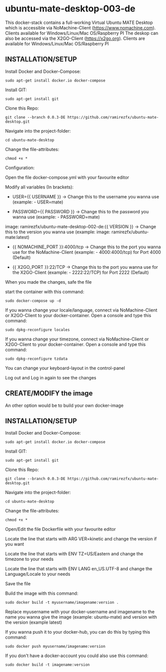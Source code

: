 # ubuntu-mate-desktop-003-de

This docker-stack contains a full-working Virtual Ubuntu MATE Desktop which is accessible via NoMachine-Client (https://www.nomachine.com). Clients available for Windows/Linux/Mac OS/Raspberry PI
The deskop can also be accessed via the X2GO-Client (https://x2go.org). Clients are available for Windows/Linux/Mac OS/Raspberry PI

## INSTALLATION/SETUP

Install Docker and Docker-Compose:

`sudo apt-get install docker.io docker-compose`

Install GIT:

`sudo apt-get install git`

Clone this Repo:

`git clone --branch 0.0.3-DE https://github.com/ramirezfx/ubuntu-mate-desktop.git`

Navigate into the project-folder:

`cd ubuntu-mate-desktop`

Change the file-attributes:

`chmod +x *`

Configuration:

Open the file docker-compose.yml with your favourite editor

Modify all variables (In brackets):

- USER={{ USERNAME }} -> Change this to the username you wanna use (example: - USER=mate)

- PASSWORD={{ PASSWORD }} -> Change this to the password you wanna use (example: - PASSWORD=mate)

image: ramirezfx/ubuntu-mate-desktop-002-de:{{ VERSION }} -> Change this to the version you wanna use (example: image: ramirezfx/ubuntu-mate:latest)

- {{ NOMACHINE_PORT }}:4000/tcp -> Change this to the port you wanna use for the NoMachine-Client (example: - 4000:4000/tcp) for Port 4000 (Default)

- {{ X2GO_PORT }}:22/TCP -> Change this to the port you wanna use for the X2GO-Client (example: - 2222:22/TCP) for Port 2222 (Default)

When you made the changes, safe the file

start the container with this command:

`sudo docker-compose up -d`

If you wanna change your locale/language, connect via NoMachine-Client or X2GO-Client to your docker-container. Open a console and type this command:

`sudo dpkg-reconfigure locales`

If you wanna change your timezone, connect via NoMachine-Client or X2GO-Client to your docker-container. Open a console and type this command:

`sudo dpkg-reconfigure tzdata`

You can change your keyboard-layout in the control-panel

Log out and Log in again to see the changes

## CREATE/MODIFY the image

An other option would be to build your own docker-image

## INSTALLATION/SETUP

Install Docker and Docker-Compose:

`sudo apt-get install docker.io docker-compose`

Install GIT:

`sudo apt-get install git`

Clone this Repo:

`git clone --branch 0.0.3-DE https://github.com/ramirezfx/ubuntu-mate-desktop.git`

Navigate into the project-folder:

`cd ubuntu-mate-desktop`

Change the file-attributes:

`chmod +x *`

Open/Edit the file Dockerfile with your favourite editor

Locate the line that starts with ARG VER=kinetic and change the version if you want

Locate the line that starts with ENV TZ=US/Eastern and change the timezone to your needs

Locate the line that starts with ENV LANG en_US.UTF-8 and change the Language/Locale to your needs

Save the file

Build the image with this command:

`sudo docker build -t myusername/imagename:version .`

Replace myusername with your docker-username and imagename to the name you wanna give the image (example: ubuntu-mate) and version with the version (example latest)

If you wanna push it to your docker-hub, you can do this by typing this command:

`sudo docker push myusername/imagename:version`

If you don't have a docker-account you could also use this command:

`sudo docker build -t imagename:version`
